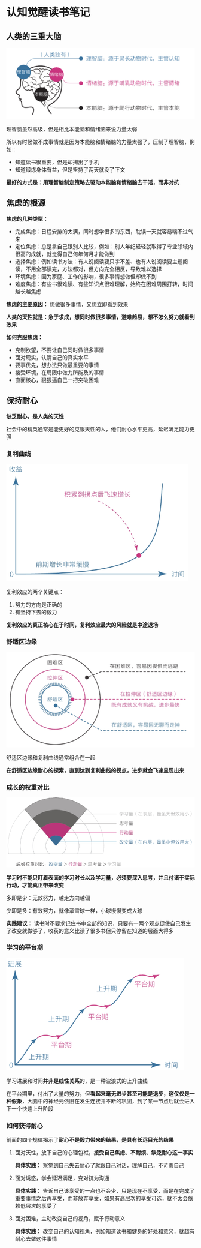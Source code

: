 # 认知觉醒读书笔记



## 人类的三重大脑

![image-20250301074041558](images/image-20250301074041558.png)

理智脑虽然高级，但是相比本能脑和情绪脑来说力量太弱

所以有时候做不成事情就是因为本能脑和情绪脑的力量太强了，压制了理智脑，例如：

- 知道读书很重要，但是却掏出了手机
- 知道锻炼身体有益，但是坚持了两天就没了下文

**最好的方式是：用理智脑制定策略去驱动本能脑和情绪脑去干活，而非对抗**



## 焦虑的根源

**焦虑的几种类型：**

- 完成焦虑：日程安排的太满，同时想学很多的东西，耽误一天就容易喘不过气来
- 定位焦虑：总是拿自己跟别人比较，例如：别人年纪轻轻就取得了专业领域内很高的成就，就觉得自己何年何月才能做到
- 选择焦虑：例如读书方法：有人说阅读要只字不差、也有人说阅读要主题阅读，不用全部读完，方法都对，但方向完全相反，导致难以选择
- 环境焦虑：因为家庭、工作的影响，很多事情想做但却做不到
- 难度焦虑：有些书很难读、有些知识点很难理解，始终在困难周围打转，时间越长越焦虑

**焦虑的主要原因：** 想做很多事情，又想立即看到效果

**人类的天性就是：急于求成，想同时做很多事情，避难趋易，想不怎么努力就看到效果**

**如何克服焦虑：**

- 克制欲望，不要让自己同时做很多事情
- 面对现实，认清自己的真实水平
- 要事优先，想办法只做最重要的事情
- 接受环境，在局限中做力所能及的事情
- 直面核心，狠狠逼自己一把突破困难



## 保持耐心

**缺乏耐心，是人类的天性**

社会中的精英通常是能更好的克服天性的人，他们耐心水平更高，延迟满足能力更强



### 复利曲线

![image-20250301074019714](images/image-20250301074019714.png)

复利效应的两个关键点：

1. 努力的方向是正确的
2. 有坚持下去的毅力

**复利效应的真正核心在于时间，复利效应最大的风险就是中途退场**



### 舒适区边缘

![image-20250301074831586](images/image-20250301074831586.png)

舒适区边缘和复利曲线通常组合在一起

**在舒适区边缘耐心的探索，直到达到复利曲线的拐点，进步就会飞速显现出来**



### 成长的权重对比

![image-20250301075223205](images/image-20250301075223205.png)

**学习时不能只盯着表面的学习时长以及学习量，必须要深入思考，并且付诸于实际行动，才能真正带来改变**

多即是少：无效努力，越走方向越偏

少即是多：有效努力，就像滚雪球一样，小球慢慢变成大球

**实践建议：** 读书时不要求记住书中全部的知识，只要有一两个观点促使自己发生了改变就做够了，收获的意义比读了很多书但只停留在知道的层面大得多



### 学习的平台期

![image-20250301080125482](images/image-20250301080125482.png)

学习进展和时间**并非是线性关系**的，是一种波浪式的上升曲线

在平台期里，付出了大量的努力，但**看起来毫无进步甚至可能是退步，这仅仅是一种假象**，大脑中的神经元依旧在发生连接并不断的巩固，到了某一节点后就会进入下一个快速上升阶段



### 如何获得耐心

前面的四个规律揭示了**耐心不是毅力带来的结果，是具有长远目光的结果**

1. 面对天性，放下自己的心理包袱，**接受自己焦虑、不耐烦、缺乏耐心这一事实**

   **具体实践：** 察觉到自己失去耐心了就跟自己对话，理解自己，不苛责自己

2. 面对诱惑，学会延迟满足，变对抗为沟通

   **具体实践：** 告诉自己该享受的一点也不会少，只是现在不享受，而是在完成了重要事情之后再享受，而非放弃享受，如果有高层次的享受可选，就不太会依赖低层次的享受了

3. 面对困难，主动改变自己的视角，赋予行动意义

   **具体实践：** 改变自己的认知视角，例如知道读书和健身的好处和意义，就越有耐心去做这件事情
